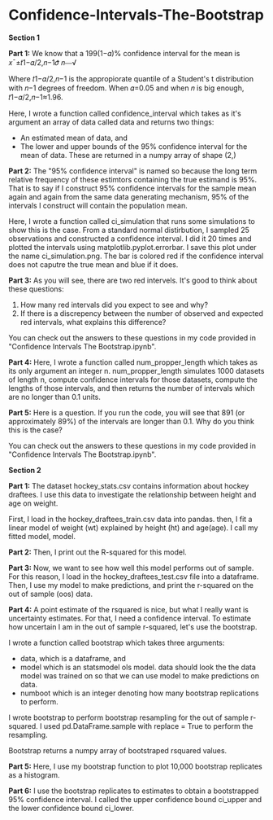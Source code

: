 # Confidence-Intervals-The-Bootstrap

**Section 1**

**Part 1:**
We know that a 199(1−𝛼)%  confidence interval for the mean is 𝑥¯±𝑡1−𝛼/2,𝑛−1𝜎̂ 𝑛⎯⎯√

Where  𝑡1−𝛼/2,𝑛−1  is the appropiorate quantile of a Student's t distribution with 𝑛−1 degrees of freedom. When  𝛼=0.05  and when  𝑛  is big enough,  𝑡1−𝛼/2,𝑛−1≈1.96.

Here, I wrote a function called confidence_interval which takes as it's argument an array of data called data and returns two things:
- An estimated mean of data, and 
- The lower and upper bounds of the 95% confidence interval for the mean of data. These are returned in a numpy array of shape (2,)

**Part 2:**
The "95% confidence interval" is named so because the long term relative frequency of these estimtors containing the true estimand is 95%. That is to say if I construct 95% confidence intervals for the sample mean again and again from the same data generating mechanism, 95% of the intervals I construct will contain the population mean.

Here, I wrote a function called ci_simulation that runs some simulations to show this is the case. From a standard normal distirbution, I sampled 25 observations and constructed a confidence interval. I did it 20 times and plotted the intervals using matplotlib.pyplot.errorbar. I save this plot under the name ci_simulation.png. The bar is colored red if the confidence interval does not caputre the true mean and blue if it does.

**Part 3:**
As you will see, there are two red intervels. It's good to think about these questions:
1) How many red intervals did you expect to see and why?
2) If there is a discrepency between the number of observed and expected red intervals, what explains this difference?

You can check out the answers to these questions in my code provided in "Confidence Intervals The Bootstrap.ipynb".

**Part 4:**
Here, I wrote a function called num_propper_length which takes as its only argument an integer n. num_propper_length simulates 1000 datasets of length n, compute confidence intervals for those datasets, compute the lengths of those intervals, and then returns the number of intervals which are no longer than 0.1 units.

**Part 5:**
Here is a question. If you run the code, you will see that 891 (or approximately 89%) of the intervals are longer than 0.1.
Why do you think this is the case?

You can check out the answers to these questions in my code provided in "Confidence Intervals The Bootstrap.ipynb".

**Section 2**

**Part 1:**
The dataset hockey_stats.csv contains information about hockey draftees. I use this data to investigate the relationship between height and age on weight.

First, I load in the hockey_draftees_train.csv data into pandas. then, I fit a linear model of weight (wt) explained by height (ht) and age(age). I call my fitted model, model.

**Part 2:**
Then, I print out the R-squared for this model.

**Part 3:**
Now, we want to see how well this model performs out of sample. For this reason, I load in the hockey_draftees_test.csv file into a dataframe. Then, I use my model to make predictions, and print the r-squared on the out of sample (oos) data.

**Part 4:**
A point estimate of the rsquared is nice, but what I really want is uncertainty estimates. For that, I need a confidence interval. To estimate how uncertain I am in the out of sample r-squared, let's use the bootstrap.

I wrote a function called bootstrap which takes three arguments:

- data, which is a dataframe, and
- model which is an statsmodel ols model. data should look the the data model was trained on so that we can use model to make predictions on data.
- numboot which is an integer denoting how many bootstrap replications to perform.

I wrote bootstrap to perform bootstrap resampling for the out of sample r-squared. I used pd.DataFrame.sample with replace = True to perform the resampling.

Bootstrap returns a numpy array of bootstraped rsquared values.

**Part 5:**
Here, I use my bootstrap function to plot 10,000 bootstrap replicates as a histogram.

**Part 6:**
I use the bootstrap replicates to estimates to obtain a bootstrapped 95% confidence interval. I called the upper confidence bound ci_upper and the lower confidence bound ci_lower.
